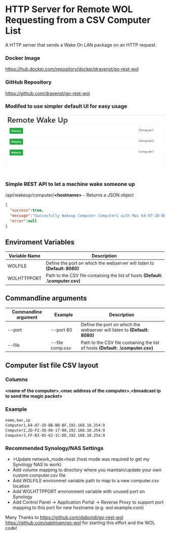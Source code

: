 # HTTP Server for Remote WOL Requesting from a CSV Computer List

A HTTP server that sends a Wake On LAN package on an HTTP request.

### Docker Image

https://hub.docker.com/repository/docker/dravenst/go-rest-wol

### GitHub Repository
https://github.com/dravenst/go-rest-wol

### Modifed to use simpler default UI for easy usage

![Screenshot](https://github.com/dravenst/go-rest-wol/raw/master/screenshot.PNG)

### Simple REST API to let a machine wake someone up

/api/wakeup/computer/**&lt;hostname&gt;** -  Returns a JSON object

```json
{
  "success":true,
  "message":"Succesfully Wakeup Computer Computer1 with Mac 64-07-2D-BB-BB-BF on Broadcast IP 192.168.10.254:9",
  "error":null
}
```

## Enviroment Variables

| Variable Name | Description |
| ------------- | ------------------------------------------------------------------------------- |
| WOLFILE       | Define the port on which the webserver will listen to **(Default: 8080)**       |
| WOLHTTPPORT   | Path to the CSV file containing the list of hosts **(Default: .\computer.csv)** |


## Commandline arguments

| Commandline argument | Example          | Description                                                                            |
| -------------------- | ---------------- | -------------------------------------------------------------------------------------- |
| --port               | --port 80        | Define the port on which the webserver will listen to **(Default: 8080)**              |
| --file               | --file comp.csv  | Path to the CSV file containing the list of hosts **(Default: .\computer.csv)**        |

## Computer list file CSV layout

### Columns
__&lt;name of the computer&gt;__,__&lt;mac address of the computer&gt;__,__&lt;broadcast ip to send the magic packet&gt;__


### Example
```csv
name,mac,ip
Computer1,64-07-2D-BB-BB-BF,192.168.10.254:9
Computer2,2D-F2-3D-06-17-00,192.168.10.254:9
Computer3,FF-B3-95-62-1C-DD,192.168.10.254:9
```

### Recommended Synology/NAS Settings
<ul>
<li>>Update network_mode=host (host mode was required to get my Synology NAS to work)
<li>Add volume mapping to directory where you maintain/update your own custom computer.csv file
<li>Add WOLFILE environmet variable path to map to a new computer.csv location
<li>Add WOLHTTPPORT environment variable with unused port on Synology
<li>Add Control Panel -> Application Portal -> Reverse Proxy to support port mapping to this port for new hostname (e.g. wol.example.com)
</ul>

Many Thanks to https://github.com/dabondi/go-rest-wol https://github.com/sabhiram/go-wol for starting this effort and the WOL code!
